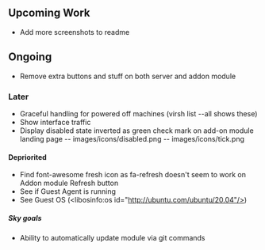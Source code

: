## Upcoming Work

- Add more screenshots to readme

## Ongoing

- Remove extra buttons and stuff on both server and addon module

### Later

- Graceful handling for powered off machines (virsh list --all shows these)
- Show interface traffic
- Display disabled state inverted as green check mark on add-on module landing page
-- images/icons/disabled.png
-- images/icons/tick.png

#### Depriorited

- Find font-awesome fresh icon as fa-refresh doesn't seem to work on Addon module Refresh button
- See if Guest Agent is running
- See Guest OS (<libosinfo:os id="http://ubuntu.com/ubuntu/20.04"/>)

##### Sky goals

- Ability to automatically update module via git commands